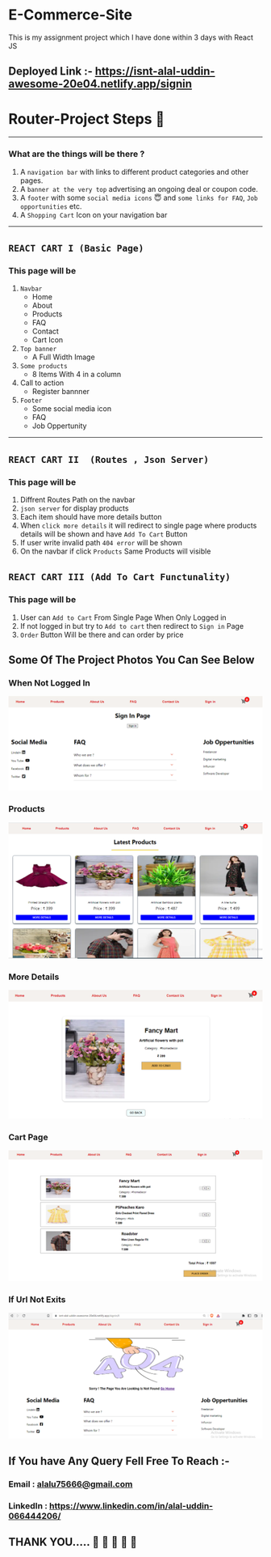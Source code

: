 # E-Commerce-Site
This is my assignment project which I have done within 3 days with React JS

## Deployed Link :- https://isnt-alal-uddin-awesome-20e04.netlify.app/signin

# Router-Project Steps 🔢
---
### What are the things will be there ?

1. A ```navigation bar``` with links to different product categories and other pages.
2. A ```banner at the very top``` advertising an ongoing deal or coupon code.
3. A ```footer``` with some ```social media icons``` 😇 and ```some links for FAQ```, ```Job opportunities``` etc.
4. A ```Shopping Cart``` Icon on your navigation bar

---

## ```REACT CART I (Basic Page)```

### This page will be 
1. ```Navbar```
    - Home
    - About 
    - Products
    - FAQ
    - Contact
    - Cart Icon
2. ```Top banner```
    - A Full Width Image
3. ```Some products```
    - 8 Items With 4 in a column
4. Call to action
    - Register bannner
5. ```Footer```
    - Some social media icon
    - FAQ
    - Job Oppertunity
---
## ```REACT CART II  (Routes , Json Server)```

### This page will be

1. Diffrent Routes Path on the navbar
2. ```json server``` for display products
3. Each item should have more details button
4. When ```click more details``` it will redirect to single page where products details will be shown and have ```Add To Cart``` Button
5. If user write invalid path ```404 error``` will be shown
6. On the navbar if click ```Products``` Same Products will visible

## ```REACT CART III (Add To Cart Functunality)```

### This page will be 
1. User can ```Add to Cart``` From Single Page When Only Logged in 
2. If not logged in but try to ```Add to cart``` then redirect to ```Sign in``` Page
3. ```Order``` Button Will be there and can order by price

## Some Of The Project Photos You Can See Below

### When Not Logged In 

![](./src/ReadmePhotos/Until_Logged%20In.PNG)

### Products 

![](./src/ReadmePhotos/Products_Page.PNG)



### More Details 

![](./src/ReadmePhotos/More_Details.PNG)


### Cart Page


![](./src/ReadmePhotos/cart_page.PNG)


### If Url Not Exits


![](./src/ReadmePhotos/Url_Not_Found.PNG)

 ## If You have Any Query Fell Free To Reach :- 
   
  ### Email : alalu75666@gmail.com
  ### LinkedIn : https://www.linkedin.com/in/alal-uddin-066444206/

  ## THANK YOU..... 🤗 🤗 🤗 🤗 🤗 
  




